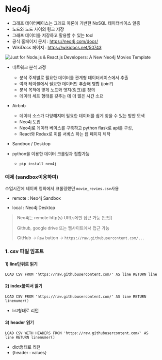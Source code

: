 # Neo4j

* 그래프 데이터베이스는 그래프 이론에 기반한 NoSQL 데이터베이스 일종 
* 노드와 노드 사이의 링크 저장 
* 그래프 데이터를 저장하고 활용할 수 있는 tool 
* 공식 홈페이지 문서 : https://neo4j.com/docs/
* WikiDocs 페이지 : https://wikidocs.net/50743

![Just for Node.js &amp; React.js Developers: A New Neo4j Movies Template](https://dist.neo4j.com/wp-content/uploads/20161101022535/node-js-react-js-neo4j-template.png)

* 네트워크 분석 과정
  * 분석 주제별로 필요한 데이터를 관계형 데이터베이스에서 추출
  * 여러 테이블에서 필요한 데이터만 추출해 병합 (join?)
  * 분석 목적에 맞게 노드와 엣지(링크)를 정의
  * 데이터 세트 형태를 갖추는 데 더 많은 시간 소요 
* Airbnb
  * 데이터 소스가 다양해지며 필요한 데이터를 쉽게 찾을 수 있는 방안 모색
  * Neo4j 도입
  * Neo4j로 데이터 베이스를 구축하고 python flask로 api를 구성, 
  * React와 Redux로 이를 서비스 하는 웹 페이지 제작 

* Sandbox / Desktop 

* python을 이용한 데이터 크롤링과 접합가능

  * `pip install neo4j`

    

### 예제 (sandbox이용하여)

수업시간에 네이버 영화에서 크롤링했던 `movie_revies.csv`사용 

* remote : Neo4j Sandbox

* local : Neo4j Desktop

> Neo4j는 remote http(s) URLs에만 접근 가능 (보안)
>
> Github, google drive 또는 웹사이트에서 접근 가능 
>
> GitHub -> `Raw` button -> `https://raw.githubusercontent.com/...`



### 1. csv 파일 임포트

#### 1) line단위로 읽기

```
LOAD CSV FROM 'https://raw.githubusercontent.com/' AS line RETURN line
```

#### 2) index붙여서 읽기

```
LOAD CSV FROM 'https://raw.githubusercontent.com/' AS line RETURN linenumer()
```

* list형태로 리턴 

#### 3) header 읽기

``` 
LOAD CSV WITH HEADERS FROM 'https://raw.githubusercontent.com/' AS line RETURN linenumer()
```

* dict형태로 리턴
* {header : values}

#### 